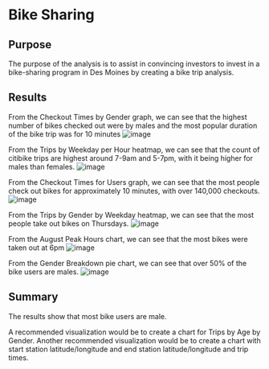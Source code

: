 # Bike Sharing

## Purpose
The purpose of the analysis is to assist in convincing investors to invest in a bike-sharing program in Des Moines by creating a bike trip analysis.

## Results

From the Checkout Times by Gender graph, we can see that the highest number of bikes checked out were by males and the most popular duration of the bike trip was for 10 minutes
![image](https://user-images.githubusercontent.com/108503112/208210287-7a839abc-7ae6-47b9-9d09-235ad0677859.png)

From the Trips by Weekday per Hour heatmap, we can see that the count of citibike trips are highest around 7-9am and 5-7pm, with it being higher for males than females.
![image](https://user-images.githubusercontent.com/108503112/208211098-27f3975d-31e8-4dd4-ad18-38bb65b328b3.png)

From the Checkout Times for Users graph, we can see that the most people check out bikes for approximately 10 minutes, with over 140,000 checkouts.
![image](https://user-images.githubusercontent.com/108503112/208211580-4b325876-f0ab-4b3a-ad4b-88a21e7ec743.png)

From the Trips by Gender by Weekday heatmap, we can see that the most people take out bikes on Thursdays.
![image](https://user-images.githubusercontent.com/108503112/208212426-89e51eed-5887-440c-aeca-c36d44d1983c.png)

From the August Peak Hours chart, we can see that the most bikes were taken out at 6pm
![image](https://user-images.githubusercontent.com/108503112/208213210-9cf40b41-314f-4dc5-adea-317fe5c9caec.png)

From the Gender Breakdown pie chart, we can see that over 50% of the bike users are males.
![image](https://user-images.githubusercontent.com/108503112/208214457-9488dd4b-99e5-4b22-95cd-81de736c117a.png)

## Summary

The results show that most bike users are male.

A recommended visualization would be to create a chart for Trips by Age by Gender.
Another recommended visualization would be to create a chart with start station latitude/longitude and end station latitude/longitude and trip times.
